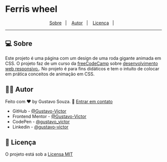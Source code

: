 # Ferris wheel

<p align="center">
  <a href="#-sobre">Sobre</a>&nbsp;&nbsp;&nbsp;|&nbsp;&nbsp;&nbsp;
  <a href="#-autor">Autor</a>&nbsp;&nbsp;&nbsp;|&nbsp;&nbsp;&nbsp;
  <a href="#-licença">Licença</a>&nbsp;&nbsp;&nbsp;|&nbsp;&nbsp;&nbsp;
</p>

<hr>

## 💻 Sobre

Este projeto é uma página com um design de uma roda gigante animada em CSS. O projeto faz  de um curso da [freeCodeCamp](https://www.freecodecamp.org/) sobre [desenvolvimento web responsivo.](https://www.freecodecamp.org/learn/2022/responsive-web-design/). No projeto é para fins didáticos e tem o intuito de colocar em prática conceitos de animação em CSS. 


## 🦸‍♂️ Autor

Feito com ❤️ by Gustavo Souza. 👋 [Entrar em contato](https://www.linkedin.com/in/gustavo-victor-575b93206/)

- GitHub - [@Gustavo-Victor](https://github.com/Gustavo-Victor)
- Frontend Mentor - [@Gustavo-Victor](https://www.frontendmentor.io/profile/Gustavo-Victor)
- CodePen - [@gustavo_victor](https://codepen.io/gustavo_victor)
- Linkedin - [@gustavo-victor](https://www.linkedin.com/in/gustavo-victor-575b93206/)


## 📝 Licença 

O projeto está sob a [Licensa MIT](./LICENSE) 


